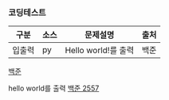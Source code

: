 ### 코딩테스트
| 구분 | 소스 | 문제설명 | 출처 |
| -- | -- | -- | -- |
| 입출력 | py | Hello world!를 출력 | 백준 |

[백준](https://www.acmicpc.net/problem/2557)

[](./docs/codingtests/2557.py)hello world를 출력
[백준 2557](https://www.acmicpc.net/problem/2557)